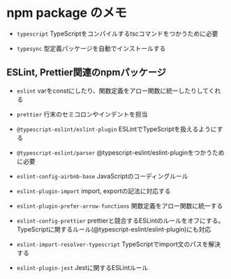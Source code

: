 # npm package のメモ

- `typescript` TypeScriptをコンパイルするtscコマンドをつかうために必要

- `typesync` 型定義パッケージを自動でインストールする

## ESLint, Prettier関連のnpmパッケージ

- `eslint` varをconstにしたり、関数定義をアロー関数に統一したりしてくれる

- `prettier` 行末のセミコロンやインデントを担当

- `@typescript-eslint/eslint-plugin` ESLintでTypeScriptを扱えるようにする

- `@typescript-eslint/parser` @typescript-eslint/eslint-pluginをつかうために必要

- `eslint-config-airbnb-base` JavaScriptのコーディングルール

- `eslint-plugin-import` import, exportの記法に対応する

- `eslint-plugin-prefer-arrow-functions` 関数定義をアロー関数に統一する

- `eslint-config-prettier` prettierと競合するESLintのルールをオフにする。TypeScriptに関するルール(@typescript-eslint/eslint-plugin)にも対応

- `eslint-import-resolver-typescript` TypeScriptでimport文のパスを解決する

- `eslint-plugin-jest` Jestに関するESLintルール
